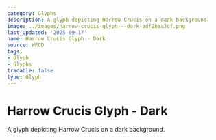 ```yaml
---
category: Glyphs
description: A glyph depicting Harrow Crucis on a dark background.
image: ../images/harrow-crucis-glyph---dark-adf2baa3df.png
last_updated: '2025-09-17'
name: Harrow Crucis Glyph - Dark
source: WFCD
tags:
- Glyph
- Glyphs
tradable: false
type: Glyph
---
```


# Harrow Crucis Glyph - Dark

A glyph depicting Harrow Crucis on a dark background.

